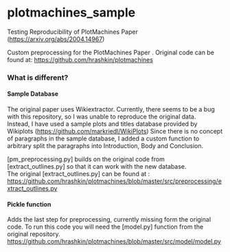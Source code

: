 # plotmachines_sample
Testing Reproducibility of PlotMachines Paper (https://arxiv.org/abs/2004.14967)

Custom preprocessing for the PlotMachines Paper . Original code can be found at: https://github.com/hrashkin/plotmachines  

### What is different?  

#### Sample Database
The original paper uses Wikiextractor. Currently, there seems to be a bug with this repository, so I was unable to reproduce the original data.  
Instead, I have used a sample plots and titles database provided by Wikiplots (https://github.com/markriedl/WikiPlots)
Since there is no concept of paragraphs in the sample database, I added a custom function to arbitrary split the paragraphs into Introduction, Body and Conclusion. 

[pm_preprocessing.py] builds on the original code from [extract_outlines.py] so that it can work with the new database.  
The original [extract_outlines.py] can be found at : https://github.com/hrashkin/plotmachines/blob/master/src/preprocessing/extract_outlines.py  

#### Pickle function
Adds the last step for preprocessing, currently missing form the original code. To run this code you will need the [model.py] function from the original repository. https://github.com/hrashkin/plotmachines/blob/master/src/model/model.py
